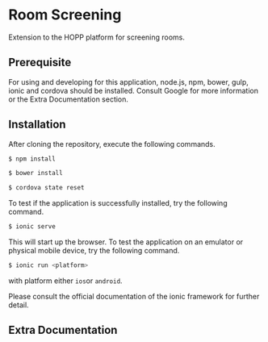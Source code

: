 Room Screening
=====================
Extension to the HOPP platform for screening rooms.

## Prerequisite
For using and developing for this application, node.js, npm, bower, gulp,  ionic and cordova should be installed. Consult Google for more information or the Extra Documentation section.

## Installation
After cloning the repository, execute the following commands.
```bash
$ npm install
```
```bash
$ bower install
```
```bash
$ cordova state reset
```

To test if the application is successfully installed, try the following command.
```bash
$ ionic serve
```
This will start up the browser. To test the application on an emulator or physical mobile device, try the following command. 
```bash
$ ionic run <platform>
```
with platform either `ios`or `android`.

Please consult the official documentation of the ionic framework for further detail.




## Extra Documentation